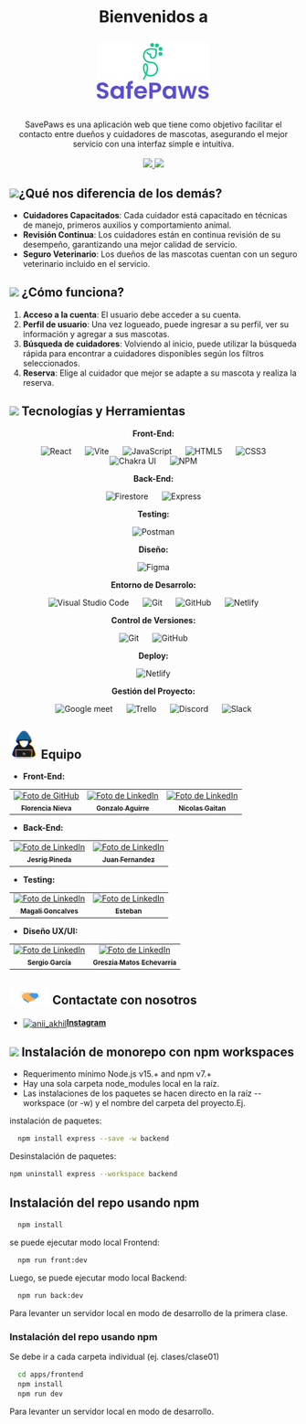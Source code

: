 <h1 align=center>Bienvenidos a
  <p align=center>
    <img src="/apps/frontend/src/assets/logos/LogoBanner.svg">
  </p>
</h1>

<div align=center>SavePaws es una aplicación web que tiene como objetivo facilitar el contacto entre dueños y cuidadores de mascotas, asegurando el mejor servicio con una interfaz simple e intuitiva.</div>

<br>

<div align='center'>
  <a href="https://safepaws-c17-16.netlify.app/" target="_blank">
    <img  src="https://img.shields.io/badge/VER_DEMO-5A4FCF?style=for-the-badge&logo=vercel&logoColor=white"/>
  </a>
  <a href="https://www.figma.com/design/0pLo5WHzDN53v6UdwJiczN/SafePaws-Project?node-id=8-197&t=xikoNuYyUTt3AYW8-0" target="_blank">
    <img  src="https://img.shields.io/badge/VER_DISE%C3%91O-5A4FCF?style=for-the-badge&logo=figma&logoColor=white"/>
  </a>
</div>

## <img src="https://media.giphy.com/media/qjqUcgIyRjsl2/giphy.gif" width="50"/><b>¿Qué nos diferencia de los demás?</b>

- **Cuidadores Capacitados**: Cada cuidador está capacitado en técnicas de manejo, primeros auxilios y comportamiento animal.
- **Revisión Continua**: Los cuidadores están en continua revisión de su desempeño, garantizando una mejor calidad de servicio.
- **Seguro Veterinario**: Los dueños de las mascotas cuentan con un seguro veterinario incluido en el servicio.

## <img src="https://media.giphy.com/media/iY8CRBdQXODJSCERIr/giphy.gif" width="50"><b> ¿Cómo funciona?</b>

1. **Acceso a la cuenta**: El usuario debe acceder a su cuenta.
2. **Perfil de usuario**: Una vez logueado, puede ingresar a su perfil, ver su información y agregar a sus mascotas.
3. **Búsqueda de cuidadores**: Volviendo al inicio, puede utilizar la búsqueda rápida para encontrar a cuidadores disponibles según los filtros seleccionados.
4. **Reserva**: Elige al cuidador que mejor se adapte a su mascota y realiza la reserva.

## <img src="https://media2.giphy.com/media/QssGEmpkyEOhBCb7e1/giphy.gif?cid=ecf05e47a0n3gi1bfqntqmob8g9aid1oyj2wr3ds3mg700bl&rid=giphy.gif" width ="30"><b> Tecnologías y Herramientas </b>

<p align="center"><strong>Front-End:</strong></p>

<div align="center">
  <img src="https://img.shields.io/badge/react-%2320232a.svg?style=for-the-badge&logo=react&logoColor=%2361DAFB" alt="React" style="margin: 0 10px;">
  <img src="https://img.shields.io/badge/vite-%23646CFF.svg?style=for-the-badge&logo=vite&logoColor=white" alt="Vite" style="margin: 0 10px;">
  <img src="https://img.shields.io/badge/javascript-%23323330.svg?style=for-the-badge&logo=javascript&logoColor=%23F7DF1E" alt="JavaScript" style="margin: 0 10px;">
  <img src="https://img.shields.io/badge/html5-%23E34F26.svg?style=for-the-badge&logo=html5&logoColor=white" alt="HTML5" style="margin: 0 10px;">
  <img src="https://img.shields.io/badge/css3-%231572B6.svg?style=for-the-badge&logo=css3&logoColor=white" alt="CSS3" style="margin: 0 10px;">
  <img src="https://img.shields.io/badge/chakra-%234ED1C5.svg?style=for-the-badge&logo=chakraui&logoColor=white" alt="Chakra UI" style="margin: 0 10px;">
  <img src="https://img.shields.io/badge/NPM-%23CB3837.svg?style=for-the-badge&logo=npm&logoColor=white" alt="NPM" style="margin: 0 10px;">
</div>

<p align="center"><strong>Back-End:</strong></p>

<div align="center">
  <img src="https://img.shields.io/badge/firebase-a08021?style=for-the-badge&logo=firebase&logoColor=ffcd34" alt="Firestore" style="margin: 0 10px;">
  <img src="https://img.shields.io/badge/express.js-%23404d59.svg?style=for-the-badge&logo=express&logoColor=%2361DAFB" alt="Express" style="margin: 0 10px;">
</div>

<p align="center"><strong>Testing:</strong></p>

<div align="center">
  <img src="https://img.shields.io/badge/Postman-FF6C37?style=for-the-badge&logo=postman&logoColor=white" alt="Postman" style="margin: 0 10px;">
</div>

<p align="center"><strong>Diseño:</strong></p>

<div align="center">
  <img src="https://img.shields.io/badge/figma-%23F24E1E.svg?style=for-the-badge&logo=figma&logoColor=white" alt="Figma" style="margin: 0 10px;">
</div>

<p align="center"><strong>Entorno de Desarrolo:</strong></p>

<div align="center">
  <img src="https://img.shields.io/badge/Visual%20Studio%20Code-0078d7.svg?style=for-the-badge&logo=visual-studio-code&logoColor=white" alt="Visual Studio Code" style="margin: 0 10px;">
  <img src="https://img.shields.io/badge/git-%23F05033.svg?style=for-the-badge&logo=git&logoColor=white" alt="Git" style="margin: 0 10px;">
  <img src="https://img.shields.io/badge/github-%23121011.svg?style=for-the-badge&logo=github&logoColor=white" alt="GitHub" style="margin: 0 10px;">
  <img src="https://img.shields.io/badge/netlify-%23000000.svg?style=for-the-badge&logo=netlify&logoColor=#00C7B7" alt="Netlify" style="margin: 0 10px;">
</div>

<p align="center"><strong>Control de Versiones:</strong></p>

<div align="center">
  <img src="https://img.shields.io/badge/git-%23F05033.svg?style=for-the-badge&logo=git&logoColor=white" alt="Git" style="margin: 0 10px;">
  <img src="https://img.shields.io/badge/github-%23121011.svg?style=for-the-badge&logo=github&logoColor=white" alt="GitHub" style="margin: 0 10px;">
</div>

<p align="center"><strong>Deploy:</strong></p>

<div align="center">
  <img src="https://img.shields.io/badge/netlify-%23000000.svg?style=for-the-badge&logo=netlify&logoColor=#00C7B7" alt="Netlify" style="margin: 0 10px;">
</div>

<p align="center"><strong>Gestión del Proyecto:</strong></p>

<div align="center">
  <img src="https://img.shields.io/badge/Google%20Meet-00897B?style=for-the-badge&logo=google-meet&logoColor=white" alt="Google meet" style="margin: 0 10px;">
  <img src="https://img.shields.io/badge/Trello-%23026AA7.svg?style=for-the-badge&logo=Trello&logoColor=white" alt="Trello" style="margin: 0 10px;">
  <img src="https://img.shields.io/badge/Discord-%235865F2.svg?style=for-the-badge&logo=discord&logoColor=white" alt="Discord" style="margin: 0 10px;">
  <img src="https://img.shields.io/badge/Slack-4A154B?style=for-the-badge&logo=slack&logoColor=white" alt="Slack" style="margin: 0 10px;">
</div>

## <img src = "https://github.com/0xAbdulKhalid/0xAbdulKhalid/raw/main/assets/mdImages/about_me.gif" width = 50px><b> Equipo</b>

- **Front-End:**

<table>
  <tr>
    <td align="center">
      <a href="https://www.linkedin.com/in/florencia-nievaa/">
        <img src="https://avatars.githubusercontent.com/u/130400046?v=4" width="100px;" alt="Foto de GitHub"/><br>
        <sub>
          <b>Florencia Nieva</b>
        </sub>
      </a>
    </td>
    <td align="center">
      <a href="https://www.linkedin.com/in/aguirregonzaloa/">
        <img src="https://media.licdn.com/dms/image/D4D35AQGQn9STZUEb-Q/profile-framedphoto-shrink_200_200/0/1708623674398?e=1717016400&v=beta&t=l0M-pmhFUNMjhMrdhI672Ih0_Q0ZxiQ-SF5aDEfW7Q8" width="100px;" alt="Foto de LinkedIn"/><br>
        <sub>
          <b>Gonzalo Aguirre</b>
        </sub>
      </a>
    </td>
    <td align="center">
      <a href="https://www.linkedin.com/in/nicol%C3%A1s-gait%C3%A1n-a58868173/">
        <img src="https://media.licdn.com/dms/image/D4E35AQEkSx9Ds4gIBw/profile-framedphoto-shrink_800_800/0/1709223658450?e=1717016400&v=beta&t=Ds0uz-h3Tii2oWEWgMlJOp9Y7REMrwzn9tnrQHw4TXQ" width="100px;" alt="Foto de LinkedIn"/><br>
        <sub>
          <b>Nicolas Gaitan</b>
        </sub>
      </a>
    </td>
  </tr>
</table>

- **Back-End:**

<table>
  <tr>
    <td align="center">
      <a href="https://www.linkedin.com/in/jesrigpineda/">
        <img src="https://media.licdn.com/dms/image/D5603AQHrc8f3Eiyw4w/profile-displayphoto-shrink_200_200/0/1694669185084?e=1721865600&v=beta&t=PKg7kt-tFozdER2zhYTxs2SCAnq-j6Q9sBKiF6JmsEE" width="100px;" alt="Foto de LinkedIn"/><br>
        <sub>
          <b>Jesrig Pineda</b>
        </sub>
      </a>
    </td>
    <td align="center">
      <a href="https://www.linkedin.com/in/juan-fern%C3%A1ndez-b68463b1/">
        <img src="https://media.licdn.com/dms/image/D4D03AQEMIDyHkuq_SQ/profile-displayphoto-shrink_200_200/0/1698011855568?e=1721865600&v=beta&t=Yf9eEURXlpc9BJMvB_x0MnCVg0kYsPSA5bPvzlWrDvM" width="100px;" alt="Foto de LinkedIn"/><br>
        <sub>
          <b>Juan Fernandez</b>
        </sub>
      </a>
    </td>
  </tr>
</table>

- **Testing:**

<table>
  <tr>
    <td align="center">
      <a href="https://www.linkedin.com/in/magali-goncalves01/">
        <img src="https://media.licdn.com/dms/image/D4D35AQFx33SnBloKpA/profile-framedphoto-shrink_200_200/0/1692445362945?e=1717016400&v=beta&t=dFO_34li5L8vLOHzfgVlaH6a9Hyrk9acl-dbZyRjgKk" width="100px;" alt="Foto de LinkedIn"/><br>
        <sub>
          <b>Magali Goncalves</b>
        </sub>
      </a>
    </td>
    <td align="center">
      <a href="">
        <img src="" width="100px;" alt="Foto de LinkedIn"/><br>
        <sub>
          <b>Esteban</b>
        </sub>
      </a>
    </td>
  </tr>
</table>

- **Diseño UX/UI:**

<table>
  <tr>
    <td align="center">
      <a href="https://www.linkedin.com/in/sergiogarciauxui/">
        <img src="https://media.licdn.com/dms/image/D4D03AQEpcJzUL0ldnQ/profile-displayphoto-shrink_200_200/0/1714943229898?e=1721865600&v=beta&t=z-dhawj8ki58AnvDob0gmElBWO7YnJO0u2cG0cAUbZw" width="100px;" alt="Foto de LinkedIn"/><br>
        <sub>
          <b>Sergio García</b>
        </sub>
      </a>
    </td>
    <td align="center">
      <a href="https://www.linkedin.com/in/gresziamatosechevarria/">
        <img src="https://media.licdn.com/dms/image/D4E35AQF8lc8w7qAN1A/profile-framedphoto-shrink_200_200/0/1708886689723?e=1717016400&v=beta&t=QXPp05HKO3dIJa5PYJYr0MTjvPIVQk6RFZXZZ54JRVU" width="100px;" alt="Foto de LinkedIn"/><br>
        <sub>
          <b>Greszia Matos Echevarría</b>
        </sub>
      </a>
    </td>
  </tr>
</table>

## <img src="https://github.com/0xAbdulKhalid/0xAbdulKhalid/raw/main/assets/mdImages/handshake.gif" width ="70"> Contactate con nosotros

- <a href="https://www.instagram.com/safepaws.bsas" target="blank"><img align="center" src="https://raw.githubusercontent.com/rahuldkjain/github-profile-readme-generator/master/src/images/icons/Social/instagram.svg" alt="anii_akhil" height="30" width="40" /><b>Instagram</b></a>

## <img src="https://github.com/TheDudeThatCode/TheDudeThatCode/blob/master/Assets/Developer.gif" width="70px"> Instalación de monorepo con npm workspaces

- Requerimento mínimo Node.js v15.+ and npm v7.+
- Hay una sola carpeta node_modules local en la raíz.
- Las instalaciones de los paquetes se hacen directo en la raíz --workspace (or -w) y el nombre del carpeta del proyecto.Ej.

instalación de paquetes:

```bash
  npm install express --save -w backend
```

Desinstalación de paquetes:

```bash
npm uninstall express --workspace backend
```

## Instalación del repo usando npm

```bash
  npm install
```

se puede ejecutar modo local Frontend:

```bash
  npm run front:dev
```

Luego, se puede ejecutar modo local Backend:

```bash
  npm run back:dev
```

Para levanter un servidor local en modo de desarrollo de la primera clase.

### Instalación del repo usando npm

Se debe ir a cada carpeta individual (ej. clases/clase01)

```bash
  cd apps/frontend
  npm install
  npm run dev
```

Para levanter un servidor local en modo de desarrollo.
